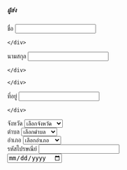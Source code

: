  <h5>ผู้ส่ง</h5>
<form class="row g-3 needs-validation" novalidate>
  <div class="col-md-4">
    <label for="validationCustom01" class="form-label">ชื่อ</label>
    <input type="text" class="form-control" id="validationCustom01"  required>

    </div>
  </div>
  <div class="col-md-4">
    <label for="validationCustom02" class="form-label">นามสกุล</label>
    <input type="text" class="form-control" id="validationCustom02"  required>
 
    </div>

    </div>
  </div>
  <div class="col-md-6">
    <label for="validationCustom03" class="form-label">ที่อยู่</label>
    <input type="text" class="form-control" id="validationCustom03" required>
 
    </div>
  </div>
  <div class="col-md-3">
    <label for="validationCustom04" class="form-label">จังหวัด</label>
    <select class="form-select" id="validationCustom04" required>
      <option selected disabled value="">เลือกจังหวัด</option>
      <option>ราชบุรี</option>
      <option>สมุทรสงคราม</option>
      <option>สมุทรสาคร</option>
      <option>เชียงใหม่</option>
      <option>เชียงราย</option>
      <option>น่าน</option>
      <option>ชลบุรี</option>
      <option>แพร่</option>
      <option>ลพบุรี</option>
      <option>กรุงเทพฯ</option>
    </select>
    <div class="col-md-3">
    <label for="validationCustom04" class="form-label">ตำบล</label>
    <select class="form-select" id="validationCustom04" required>
      <option selected disabled value="">เลือกตำบล</option>
      <option>ตาหลวง</option>
      <option>ดอนไผ่</option>
      <option>ท่านัด</option>
      <option>ดอนกวย</option>
      <option>ขุนพิทักษ์</option>
      <option>หาดใหญ่</option>
      <option>สัตหีบ</option>
      <option>บางนกแขวก</option>
      <option>มะขามเตี้ย</option>
      <option>บางเลน</option>
    </select>
    <div class="col-md-3">
    <label for="validationCustom04" class="form-label">อำเภอ</label>
    <select class="form-select" id="validationCustom04" required>
      <option selected disabled value="">เลือกอำเภอ</option>
      <option>ดำเนินสะดวก</option>
      <option>เมืองราชบุรี</option>
      <option>สวนผึ้ง</option>
      <option>บ้านโป่ง</option>
      <option>โพธาราม</option>
      <option>บางแพ</option>
      <option>จอมบึง</option>
      <option>บ้านคา</option>
      <option>ปากท่อ</option>
      <option>วัดเพลง</option>
    </select>
    </div>
  </div>
  <div class="col-md-3">
    <label for="validationCustom05" class="form-label">รหัสไปรษณีย์</label>
    <input type="text" class="form-control" id="validationCustom05" required>
  </div>
  <form action="/action_page.php">
  <input type="date" id="birthday" name="birthday">
</form>
 
</form>
